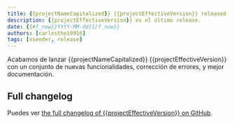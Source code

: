 ```yaml
---
title: {{projectNameCapitalized}} {{projectEffectiveVersion}} released!
description: {{projectEffectiveVersion}} es el último release.
date: {{#f_now}}YYYY-MM-dd{{/f_now}}
authors: [carlosthe19916]
tags: [xsender, release]
---
```


Acabamos de lanzar {{projectNameCapitalized}} {{projectEffectiveVersion}} con un conjunto de nuevas funcionalidades, corrección de errores, y mejor documentación.

## Full changelog

Puedes ver [the full changelog of {{projectEffectiveVersion}} on GitHub]({{releaseNotesUrl}}).
